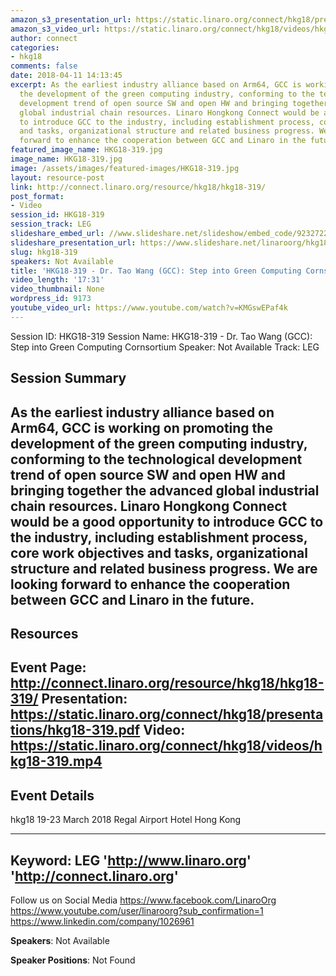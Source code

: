 ```yaml
---
amazon_s3_presentation_url: https://static.linaro.org/connect/hkg18/presentations/hkg18-319.pdf
amazon_s3_video_url: https://static.linaro.org/connect/hkg18/videos/hkg18-319.mp4
author: connect
categories:
- hkg18
comments: false
date: 2018-04-11 14:13:45
excerpt: As the earliest industry alliance based on Arm64, GCC is working on promoting
  the development of the green computing industry, conforming to the technological
  development trend of open source SW and open HW and bringing together the advanced
  global industrial chain resources. Linaro Hongkong Connect would be a good opportunity
  to introduce GCC to the industry, including establishment process, core work objectives
  and tasks, organizational structure and related business progress. We are looking
  forward to enhance the cooperation between GCC and Linaro in the future.
featured_image_name: HKG18-319.jpg
image_name: HKG18-319.jpg
image: /assets/images/featured-images/HKG18-319.jpg
layout: resource-post
link: http://connect.linaro.org/resource/hkg18/hkg18-319/
post_format:
- Video
session_id: HKG18-319
session_track: LEG
slideshare_embed_url: //www.slideshare.net/slideshow/embed_code/92327228
slideshare_presentation_url: https://www.slideshare.net/linaroorg/hkg18319-dr-tao-wang-gcc-step-into-green-computing-cornsortium
slug: hkg18-319
speakers: Not Available
title: 'HKG18-319 - Dr. Tao Wang (GCC): Step into Green Computing Cornsortium'
video_length: '17:31'
video_thumbnail: None
wordpress_id: 9173
youtube_video_url: https://www.youtube.com/watch?v=KMGswEPaf4k
---
```


Session ID: HKG18-319
Session Name: HKG18-319 - Dr. Tao Wang (GCC): Step into Green Computing Cornsortium
Speaker: Not Available
Track: LEG


## Session Summary
As the earliest industry alliance based on Arm64, GCC is working on promoting the development of the green computing industry, conforming to the technological development trend of open source SW and open HW and bringing together the advanced global industrial chain resources. Linaro Hongkong Connect would be a good opportunity to introduce GCC to the industry, including establishment process, core work objectives and tasks, organizational structure and related business progress. We are looking forward to enhance the cooperation between GCC and Linaro in the future.
---------------------------------------------------
## Resources
Event Page: http://connect.linaro.org/resource/hkg18/hkg18-319/
Presentation: https://static.linaro.org/connect/hkg18/presentations/hkg18-319.pdf
Video: https://static.linaro.org/connect/hkg18/videos/hkg18-319.mp4
 ---------------------------------------------------
## Event Details
hkg18
19-23 March 2018
Regal Airport Hotel Hong Kong

---------------------------------------------------
Keyword: LEG
'http://www.linaro.org'
'http://connect.linaro.org'
---------------------------------------------------
Follow us on Social Media
https://www.facebook.com/LinaroOrg
https://www.youtube.com/user/linaroorg?sub_confirmation=1
https://www.linkedin.com/company/1026961

**Speakers**: Not Available

**Speaker Positions**: Not Found
